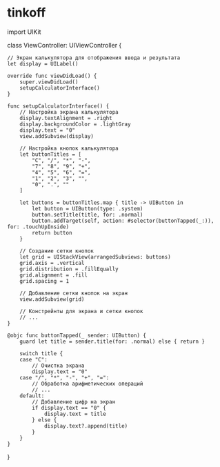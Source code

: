 # tinkoff
import UIKit

class ViewController: UIViewController {
    
    // Экран калькулятора для отображения ввода и результата
    let display = UILabel()
    
    override func viewDidLoad() {
        super.viewDidLoad()
        setupCalculatorInterface()
    }
    
    func setupCalculatorInterface() {
        // Настройка экрана калькулятора
        display.textAlignment = .right
        display.backgroundColor = .lightGray
        display.text = "0"
        view.addSubview(display)
        
        // Настройка кнопок калькулятора
        let buttonTitles = [
            "C", "/", "*", "-", 
            "7", "8", "9", "+", 
            "4", "5", "6", "=", 
            "1", "2", "3", "", 
            "0", ".", ""
        ]
        
        let buttons = buttonTitles.map { title -> UIButton in
            let button = UIButton(type: .system)
            button.setTitle(title, for: .normal)
            button.addTarget(self, action: #selector(buttonTapped(_:)), for: .touchUpInside)
            return button
        }
        
        // Создание сетки кнопок
        let grid = UIStackView(arrangedSubviews: buttons)
        grid.axis = .vertical
        grid.distribution = .fillEqually
        grid.alignment = .fill
        grid.spacing = 1
        
        // Добавление сетки кнопок на экран
        view.addSubview(grid)
        
        // Констрейнты для экрана и сетки кнопок
        // ...
    }
    
    @objc func buttonTapped(_ sender: UIButton) {
        guard let title = sender.title(for: .normal) else { return }
        
        switch title {
        case "C":
            // Очистка экрана
            display.text = "0"
        case "/", "*", "-", "+", "=":
            // Обработка арифметических операций
            // ...
        default:
            // Добавление цифр на экран
            if display.text == "0" {
                display.text = title
            } else {
                display.text?.append(title)
            }
        }
    }
}
